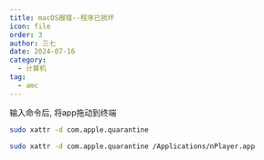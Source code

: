 ```yaml
---
title: macOS报错--程序已损坏
icon: file
order: 3
author: 三七
date: 2024-07-16
category:
  - 计算机
tag:
  - amc
---
```


<!-- more --> 
输入命令后, 将app拖动到终端
```bash
sudo xattr -d com.apple.quarantine 
```
```bash
sudo xattr -d com.apple.quarantine /Applications/nPlayer.app
```